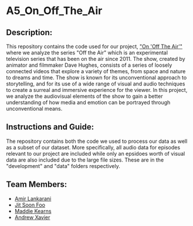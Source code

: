 # A5_On_Off_The_Air
## Description:
This repository contains the code used for our project, ["On 'Off The Air'"](https://observablehq.com/@amir-lankarani/on-off-the-air) where we analyze the series "Off the Air" which is an experimental television series that has been on the air since 2011. The show, created by animator and filmmaker Dave Hughes, consists of a series of loosely connected videos that explore a variety of themes, from space and nature to dreams and time. The show is known for its unconventional approach to storytelling, and for its use of a wide range of visual and audio techniques to create a surreal and immersive experience for the viewer. In this project, we analyze the audiovisual elements of the show to gain a better understanding of how media and emotion can be portrayed through unconventional means. 

## Instructions and Guide:
The repository contains both the code we used to process our data as well as a subset of our dataset. More specifically, all audio data for episodes relevant to our project are included while only an epsidoes worth of visual data are also included due to the large file sizes. These are in the "development" and "data" folders respectively. 

## Team Members:
- [Amir Lankarani](https://github.com/lankaraniamir)
- [Jit Soon Foo](https://github.com/jf3482)
- [Maddie Kearns](https://github.com/maddie-kearns)
- [Andrew Xavier](https://github.com/Qulxis)
